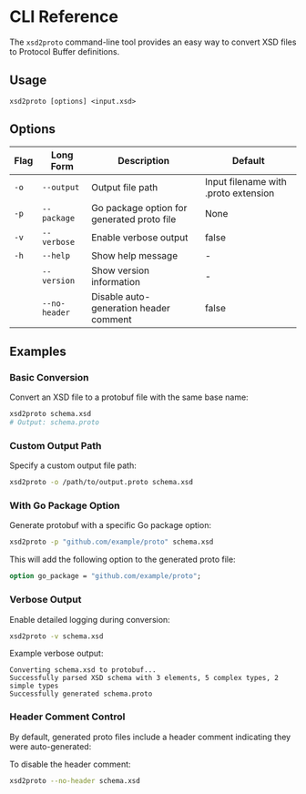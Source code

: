 # CLI Reference

The `xsd2proto` command-line tool provides an easy way to convert XSD files to Protocol Buffer definitions.

## Usage

```
xsd2proto [options] <input.xsd>
```

## Options

| Flag | Long Form | Description | Default |
|------|-----------|-------------|---------|
| `-o` | `--output` | Output file path | Input filename with .proto extension |
| `-p` | `--package` | Go package option for generated proto file | None |
| `-v` | `--verbose` | Enable verbose output | false |
| `-h` | `--help` | Show help message | - |
| | `--version` | Show version information | - |
| | `--no-header` | Disable auto-generation header comment | false |

## Examples

### Basic Conversion

Convert an XSD file to a protobuf file with the same base name:

```bash
xsd2proto schema.xsd
# Output: schema.proto
```

### Custom Output Path

Specify a custom output file path:

```bash
xsd2proto -o /path/to/output.proto schema.xsd
```

### With Go Package Option

Generate protobuf with a specific Go package option:

```bash
xsd2proto -p "github.com/example/proto" schema.xsd
```

This will add the following option to the generated proto file:
```protobuf
option go_package = "github.com/example/proto";
```

### Verbose Output

Enable detailed logging during conversion:

```bash
xsd2proto -v schema.xsd
```

Example verbose output:
```
Converting schema.xsd to protobuf...
Successfully parsed XSD schema with 3 elements, 5 complex types, 2 simple types
Successfully generated schema.proto
```

### Header Comment Control

By default, generated proto files include a header comment indicating they were auto-generated:

To disable the header comment:

```bash
xsd2proto --no-header schema.xsd
```
